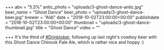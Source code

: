 +++
abv = "5.3%"
antic_photo = "uploads/3-ghost-dance-antic.jpg"
beer_name = "Ghost Dance"
beer_photo = "uploads/3-ghost-dance-beer.jpg"
brewer = "Aldi"
date = "2018-10-02T23:00:00+00:00"
publishdate = "2018-10-02T23:00:00+00:00"
thumbnail = "uploads/3-ghost-dance-thumbnail.jpg"
title = "Ghost Dance"
video = ""

+++
It's the third of [#Drinktober](https://www.facebook.com/hashtag/drinktober?source=feed_text&epa=HASHTAG), following up last night's cowboy beer with this Ghost Dance Chinook Pale Ale, which is rather nice and hoppy :)